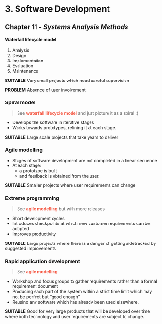 # 3. Software Development
## Chapter 11 - *Systems Analysis Methods*

#### Waterfall lifecycle model

1. Analysis
2. Design
3. Implementation
4. Evaluation
5. Maintenance

**SUITABLE** Very small projects which need careful supervision

**PROBLEM**  Absence of user involvement

### Spiral model

> See <span style="color:#f55d49">**waterfall lifecycle model**</span> and just picture it as a spiral :)

- Develops the software in iterative stages
- Works towards prototypes, refining it at each stage.

**SUITABLE** Large scale projects that take years to deliver

### Agile modelling

- Stages of software development are not completed in a linear sequence
- At each stage:
    - a prototype is built
    - and feedback is obtained from the user.

**SUITABLE** Smaller projects where user requirements can change

### Extreme programming

> See <span style="color:#f55d49">**agile modelling**</span> but with more releases

- Short development cycles
- Introduces checkpoints at which new customer requirements can be adopted
- Improves productivity

**SUITABLE** Large projects where there is a danger of getting sidetracked by suggested improvements

### Rapid application development

> See <span style="color:#f55d49">**agile modelling**</span>

- Workshop and focus groups to gather requirements rather than a formal requirement document
- Producing each part of the system within a strict time limit which may not be perfect but “good enough”
- Reusing any software which has already been used elsewhere.

**SUITABLE** Good for very large products that will be developed over time where both technology and user requirements are subject to change.